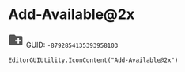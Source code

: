 # Add-Available@2x
![](/img/Add-Available@2x.png)
GUID: `-8792854135393958103`
```
EditorGUIUtility.IconContent("Add-Available@2x")
```
